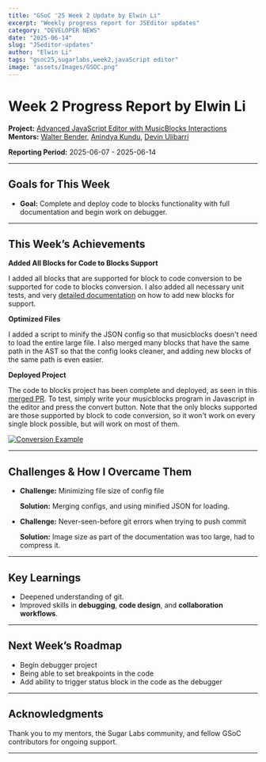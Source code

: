 ```yaml
---
title: "GSoC '25 Week 2 Update by Elwin Li"
excerpt: "Weekly progress report for JSEditor updates"
category: "DEVELOPER NEWS"
date: "2025-06-14"
slug: "JSeditor-updates"
author: "Elwin Li"
tags: "gsoc25,sugarlabs,week2,javaScript editor"
image: "assets/Images/GSOC.png"
---
```


<!-- markdownlint-disable -->

# Week 2 Progress Report by Elwin Li

**Project:** [Advanced JavaScript Editor with MusicBlocks Interactions](https://github.com/sugarlabs/musicblocks/tree/config_driven_conversion/elwin)  
**Mentors:** [Walter Bender](https://github.com/walterbender), [Anindya Kundu](https://github.com/meganindya), [Devin Ulibarri](https://github.com/pikurasa)

**Reporting Period:** 2025-06-07 - 2025-06-14

---

## Goals for This Week

- **Goal:** Complete and deploy code to blocks functionality with full documentation and begin work on debugger.

---

## This Week’s Achievements

**Added All Blocks for Code to Blocks Support**  

I added all blocks that are supported for block to code conversion to be supported for code to blocks conversion. I also added all necessary unit tests, and very [detailed documentation](https://github.com/sugarlabs/musicblocks/blob/master/js/js-export/CONVERSION_GUIDE.md) on how to add new blocks for support.

**Optimized Files**

I added a script to minify the JSON config so that musicblocks doesn't need to load the entire large file. I also merged many blocks that have the same path in the AST so that the config looks cleaner, and adding new blocks of the same path is even easier.

**Deployed Project**

The code to blocks project has been complete and deployed, as seen in this [merged PR](https://github.com/sugarlabs/musicblocks/pull/4707). To test, simply write your musicblocks program in Javascript in the editor and press the convert button. Note that the only blocks supported are those supported by block to code conversion, so it won't work on every single block possible, but will work on most of them.

<a href="https://ibb.co/qLNNyH8W"><img src="https://i.ibb.co/V0ggjFGQ/Screenshot-2025-06-14-at-2-25-05-PM.png" alt="Conversion Example"></a>

---

## Challenges & How I Overcame Them

- **Challenge:** Minimizing file size of config file

  **Solution:** Merging configs, and using minified JSON for loading.

- **Challenge:** Never-seen-before git errors when trying to push commit

  **Solution:** Image size as part of the documentation was too large, had to compress it.

---

## Key Learnings

- Deepened understanding of git.
- Improved skills in **debugging**, **code design**, and **collaboration workflows**.

---

## Next Week’s Roadmap

- Begin debugger project
- Being able to set breakpoints in the code
- Add ability to trigger status block in the code as the debugger

---

## Acknowledgments

Thank you to my mentors, the Sugar Labs community, and fellow GSoC contributors for ongoing support.

---
